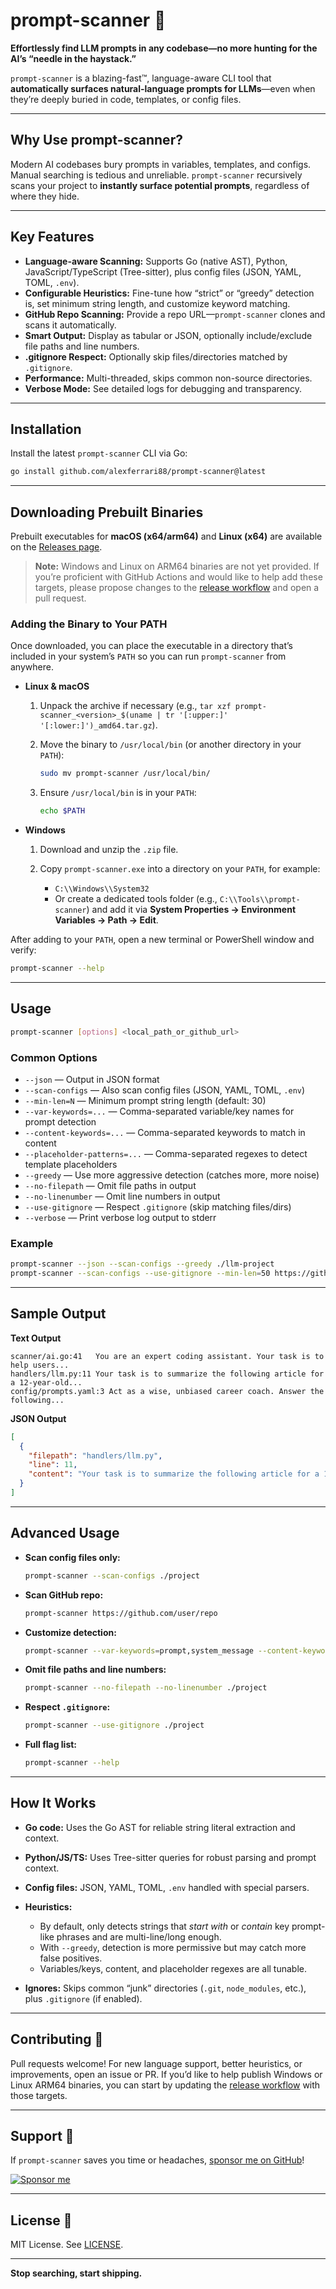 # prompt-scanner 🔎

**Effortlessly find LLM prompts in any codebase—no more hunting for the AI’s “needle in the haystack.”**

`prompt-scanner` is a blazing-fast™, language-aware CLI tool that **automatically surfaces natural-language prompts for LLMs**—even when they’re deeply buried in code, templates, or config files.

---

## Why Use prompt-scanner?

Modern AI codebases bury prompts in variables, templates, and configs. Manual searching is tedious and unreliable. `prompt-scanner` recursively scans your project to **instantly surface potential prompts**, regardless of where they hide.

---

## Key Features

* **Language-aware Scanning:** Supports Go (native AST), Python, JavaScript/TypeScript (Tree-sitter), plus config files (JSON, YAML, TOML, `.env`).
* **Configurable Heuristics:** Fine-tune how “strict” or “greedy” detection is, set minimum string length, and customize keyword matching.
* **GitHub Repo Scanning:** Provide a repo URL—`prompt-scanner` clones and scans it automatically.
* **Smart Output:** Display as tabular or JSON, optionally include/exclude file paths and line numbers.
* **.gitignore Respect:** Optionally skip files/directories matched by `.gitignore`.
* **Performance:** Multi-threaded, skips common non-source directories.
* **Verbose Mode:** See detailed logs for debugging and transparency.

---

## Installation

Install the latest `prompt-scanner` CLI via Go:

```sh
go install github.com/alexferrari88/prompt-scanner@latest
```

---

## Downloading Prebuilt Binaries

Prebuilt executables for **macOS (x64/arm64)** and **Linux (x64)** are available on the [Releases page](https://github.com/alexferrari88/prompt-scanner/releases).

> **Note:** Windows and Linux on ARM64 binaries are not yet provided. If you’re proficient with GitHub Actions and would like to help add these targets, please propose changes to the [release workflow](https://github.com/alexferrari88/prompt-scanner/blob/main/.github/workflows/release.yml) and open a pull request.

### Adding the Binary to Your PATH

Once downloaded, you can place the executable in a directory that’s included in your system’s `PATH` so you can run `prompt-scanner` from anywhere.

* **Linux & macOS**

  1. Unpack the archive if necessary (e.g., `tar xzf prompt-scanner_<version>_$(uname | tr '[:upper:]' '[:lower:]')_amd64.tar.gz`).
  2. Move the binary to `/usr/local/bin` (or another directory in your `PATH`):

     ```sh
     sudo mv prompt-scanner /usr/local/bin/
     ```
  3. Ensure `/usr/local/bin` is in your `PATH`:

     ```sh
     echo $PATH
     ```

* **Windows**

  1. Download and unzip the `.zip` file.
  2. Copy `prompt-scanner.exe` into a directory on your `PATH`, for example:

     * `C:\\Windows\\System32`
     * Or create a dedicated tools folder (e.g., `C:\\Tools\\prompt-scanner`) and add it via **System Properties → Environment Variables → Path → Edit**.

After adding to your `PATH`, open a new terminal or PowerShell window and verify:

```sh
prompt-scanner --help
```

---

## Usage

```sh
prompt-scanner [options] <local_path_or_github_url>
```

### Common Options

* `--json` — Output in JSON format
* `--scan-configs` — Also scan config files (JSON, YAML, TOML, `.env`)
* `--min-len=N` — Minimum prompt string length (default: 30)
* `--var-keywords=...` — Comma-separated variable/key names for prompt detection
* `--content-keywords=...` — Comma-separated keywords to match in content
* `--placeholder-patterns=...` — Comma-separated regexes to detect template placeholders
* `--greedy` — Use more aggressive detection (catches more, more noise)
* `--no-filepath` — Omit file paths in output
* `--no-linenumber` — Omit line numbers in output
* `--use-gitignore` — Respect `.gitignore` (skip matching files/dirs)
* `--verbose` — Print verbose log output to stderr

### Example

```sh
prompt-scanner --json --scan-configs --greedy ./llm-project
prompt-scanner --scan-configs --use-gitignore --min-len=50 https://github.com/user/repo
```

---

## Sample Output

**Text Output**

```
scanner/ai.go:41   You are an expert coding assistant. Your task is to help users...
handlers/llm.py:11 Your task is to summarize the following article for a 12-year-old...
config/prompts.yaml:3 Act as a wise, unbiased career coach. Answer the following...
```

**JSON Output**

```json
[
  {
    "filepath": "handlers/llm.py",
    "line": 11,
    "content": "Your task is to summarize the following article for a 12-year-old..."
  }
]
```

---

## Advanced Usage

* **Scan config files only:**

  ```sh
  prompt-scanner --scan-configs ./project
  ```
* **Scan GitHub repo:**

  ```sh
  prompt-scanner https://github.com/user/repo
  ```
* **Customize detection:**

  ```sh
  prompt-scanner --var-keywords=prompt,system_message --content-keywords="act as,your task is" ./project
  ```
* **Omit file paths and line numbers:**

  ```sh
  prompt-scanner --no-filepath --no-linenumber ./project
  ```
* **Respect `.gitignore`:**

  ```sh
  prompt-scanner --use-gitignore ./project
  ```
* **Full flag list:**

  ```sh
  prompt-scanner --help
  ```

---

## How It Works

* **Go code:** Uses the Go AST for reliable string literal extraction and context.
* **Python/JS/TS:** Uses Tree-sitter queries for robust parsing and prompt context.
* **Config files:** JSON, YAML, TOML, `.env` handled with special parsers.
* **Heuristics:**

  * By default, only detects strings that *start with* or *contain* key prompt-like phrases and are multi-line/long enough.
  * With `--greedy`, detection is more permissive but may catch more false positives.
  * Variables/keys, content, and placeholder regexes are all tunable.
* **Ignores:** Skips common “junk” directories (`.git`, `node_modules`, etc.), plus `.gitignore` (if enabled).

---

## Contributing 🤝

Pull requests welcome! For new language support, better heuristics, or improvements, open an issue or PR. If you’d like to help publish Windows or Linux ARM64 binaries, you can start by updating the [release workflow](https://github.com/alexferrari88/prompt-scanner/blob/main/.github/workflows/release.yml) with those targets.

---

## Support 💖

If `prompt-scanner` saves you time or headaches, [sponsor me on GitHub](https://github.com/sponsors/alexferrari88)!

[![Sponsor me](https://img.shields.io/badge/Sponsor%20me%20❤️-GitHub-blue?style=for-the-badge)](https://github.com/sponsors/alexferrari88)

---

## License 📄

MIT License. See [LICENSE](LICENSE).

---

**Stop searching, start shipping.**
